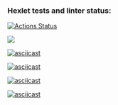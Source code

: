 ### Hexlet tests and linter status:
[![Actions Status](https://github.com/alex21031993/python-project-49/actions/workflows/hexlet-check.yml/badge.svg)](https://github.com/alex21031993/python-project-49/actions)

<a href="https://codeclimate.com/github/alex21031993/python-project-49/maintainability"><img src="https://api.codeclimate.com/v1/badges/6d5319da56091717a6f9/maintainability" /></a>

[![asciicast](https://asciinema.org/a/yqhRBAUxIdYi0AgO7AJVs0DIf.svg)](https://asciinema.org/a/yqhRBAUxIdYi0AgO7AJVs0DIf)

[![asciicast](https://asciinema.org/a/WHUKAf07LD7ypwiPp5iN4BkTa.svg)](https://asciinema.org/a/WHUKAf07LD7ypwiPp5iN4BkTa)

[![asciicast](https://asciinema.org/a/qipSYmW7NemSCFPoOBnrA7dmU.svg)](https://asciinema.org/a/qipSYmW7NemSCFPoOBnrA7dmU)

[![asciicast](https://asciinema.org/a/XepBwJSeVI6SxDgYBQeEmVKSq.svg)](https://asciinema.org/a/XepBwJSeVI6SxDgYBQeEmVKSq)
